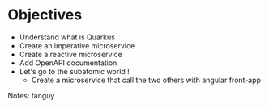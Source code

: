 <!-- .slide: -->

# Objectives

* Understand what is Quarkus
* Create an imperative microservice
* Create a reactive microservice
* Add OpenAPI documentation
* Let's go to the subatomic world !
  * Create a microservice that call the two others with angular front-app
<!-- .element: class="list-fragment" -->

Notes: 
tanguy
